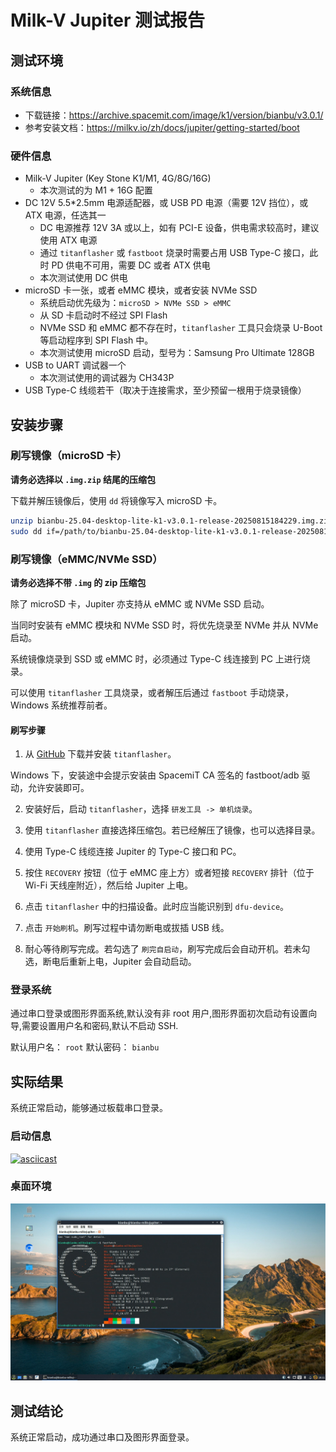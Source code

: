 # Milk-V Jupiter 测试报告

## 测试环境

### 系统信息

- 下载链接：https://archive.spacemit.com/image/k1/version/bianbu/v3.0.1/
- 参考安装文档：https://milkv.io/zh/docs/jupiter/getting-started/boot

### 硬件信息

- Milk-V Jupiter (Key Stone K1/M1, 4G/8G/16G)
    - 本次测试的为 M1 + 16G 配置
- DC 12V 5.5*2.5mm 电源适配器，或 USB PD 电源（需要 12V 挡位），或 ATX 电源，任选其一
    - DC 电源推荐 12V 3A 或以上，如有 PCI-E 设备，供电需求较高时，建议使用 ATX 电源
    - 通过 `titanflasher` 或 `fastboot` 烧录时需要占用 USB Type-C 接口，此时 PD 供电不可用，需要 DC 或者 ATX 供电
    - 本次测试使用 DC 供电
- microSD 卡一张，或者 eMMC 模块，或者安装 NVMe SSD
    - 系统启动优先级为：`microSD > NVMe SSD > eMMC`
    - 从 SD 卡启动时不经过 SPI Flash
    - NVMe SSD 和 eMMC 都不存在时，`titanflasher` 工具只会烧录 U-Boot 等启动程序到 SPI Flash 中。
    - 本次测试使用 microSD 启动，型号为：Samsung Pro Ultimate 128GB
- USB to UART 调试器一个
    - 本次测试使用的调试器为 CH343P
- USB Type-C 线缆若干（取决于连接需求，至少预留一根用于烧录镜像）

## 安装步骤

### 刷写镜像（microSD 卡）

**请务必选择以 `.img.zip` 结尾的压缩包**

下载并解压镜像后，使用 `dd` 将镜像写入 microSD 卡。

```bash
unzip bianbu-25.04-desktop-lite-k1-v3.0.1-release-20250815184229.img.zip
sudo dd if=/path/to/bianbu-25.04-desktop-lite-k1-v3.0.1-release-20250815184229.img of=/dev/your-device bs=1M status=progress
```

### 刷写镜像（eMMC/NVMe SSD）

**请务必选择不带 `.img` 的 zip 压缩包**

除了 microSD 卡，Jupiter 亦支持从 eMMC 或 NVMe SSD 启动。

当同时安装有 eMMC 模块和 NVMe SSD 时，将优先烧录至 NVMe 并从 NVMe 启动。

系统镜像烧录到 SSD 或 eMMC 时，必须通过 Type-C 线连接到 PC 上进行烧录。

可以使用 `titanflasher` 工具烧录，或者解压后通过 `fastboot` 手动烧录，Windows 系统推荐前者。

#### 刷写步骤

1. 从 [GitHub](https://github.com/milkv-jupiter/jupiter-tools/releases/tag/titanflasher) 下载并安装 `titanflasher`。

Windows 下，安装途中会提示安装由 SpacemiT CA 签名的 fastboot/adb 驱动，允许安装即可。

2. 安装好后，启动 `titanflasher`，选择 `研发工具 -> 单机烧录`。

3. 使用 `titanflasher` 直接选择压缩包。若已经解压了镜像，也可以选择目录。

4. 使用 Type-C 线缆连接 Jupiter 的 Type-C 接口和 PC。

5. 按住 `RECOVERY` 按钮（位于 eMMC 座上方）或者短接 `RECOVERY` 排针（位于 Wi-Fi 天线座附近），然后给 Jupiter 上电。

6. 点击 `titanflasher` 中的扫描设备。此时应当能识别到 `dfu-device`。

7. 点击 `开始刷机`。刷写过程中请勿断电或拔插 USB 线。

8. 耐心等待刷写完成。若勾选了 `刷完自启动`，刷写完成后会自动开机。若未勾选，断电后重新上电，Jupiter 会自动启动。

### 登录系统

通过串口登录或图形界面系统,默认没有非 root 用户,图形界面初次启动有设置向导,需要设置用户名和密码,默认不启动 SSH.

默认用户名： `root`
默认密码： `bianbu`

## 实际结果

系统正常启动，能够通过板载串口登录。

### 启动信息

[![asciicast](https://asciinema.org/a/A2wA8tK1HjVIQiIgpy5NKVsh7.svg)](https://asciinema.org/a/A2wA8tK1HjVIQiIgpy5NKVsh7)

### 桌面环境

![](./lxqt.jpg)

## 测试结论

系统正常启动，成功通过串口及图形界面登录。
